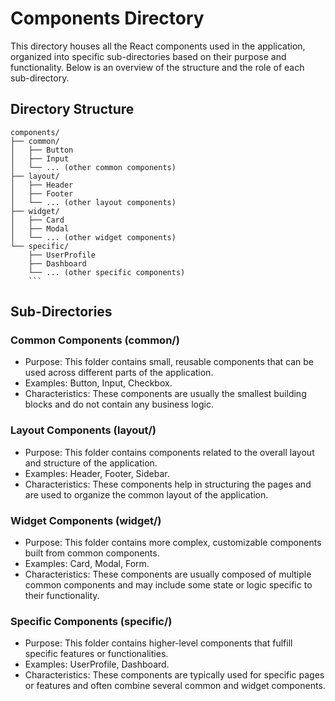 # Components Directory

This directory houses all the React components used in the application, organized into specific sub-directories based on their purpose and functionality. Below is an overview of the structure and the role of each sub-directory.

## Directory Structure

````plaintext
components/
├── common/
│   ├── Button
│   ├── Input
│   └── ... (other common components)
├── layout/
│   ├── Header
│   ├── Footer
│   └── ... (other layout components)
├── widget/
│   ├── Card
│   ├── Modal
│   └── ... (other widget components)
└── specific/
    ├── UserProfile
    ├── Dashboard
    └── ... (other specific components)
    ```
````

## Sub-Directories

### Common Components (common/)

- Purpose: This folder contains small, reusable components that can be used across different parts of the application.
- Examples: Button, Input, Checkbox.
- Characteristics: These components are usually the smallest building blocks and do not contain any business logic.

### Layout Components (layout/)

- Purpose: This folder contains components related to the overall layout and structure of the application.
- Examples: Header, Footer, Sidebar.
- Characteristics: These components help in structuring the pages and are used to organize the common layout of the application.

### Widget Components (widget/)

- Purpose: This folder contains more complex, customizable components built from common components.
- Examples: Card, Modal, Form.
- Characteristics: These components are usually composed of multiple common components and may include some state or logic specific to their functionality.

### Specific Components (specific/)

- Purpose: This folder contains higher-level components that fulfill specific features or functionalities.
- Examples: UserProfile, Dashboard.
- Characteristics: These components are typically used for specific pages or features and often combine several common and widget components.
